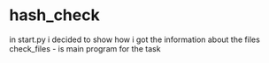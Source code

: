# hash_check

in start.py i decided to show how i got the information about the files
check_files - is main program  for the task
